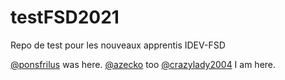 # testFSD2021
Repo de test pour les nouveaux apprentis IDEV-FSD



[@ponsfrilus](https://github.com/ponsfrilus) was here.
[@azecko](https://github.com/Azecko) too
[@crazylady2004](https://github.com/Crazylady2004) I am here.
